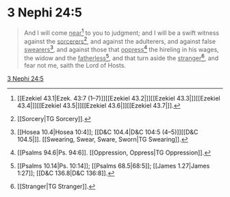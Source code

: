 # 3 Nephi 24:5

> And I will come <u>near</u>[^a] to you to judgment; and I will be a swift witness against the <u>sorcerers</u>[^b], and against the adulterers, and against false <u>swearers</u>[^c], and against those that <u>oppress</u>[^d] the hireling in his wages, the widow and the <u>fatherless</u>[^e], and that turn aside the <u>stranger</u>[^f], and fear not me, saith the Lord of Hosts.

[3 Nephi 24:5](https://www.churchofjesuschrist.org/study/scriptures/bofm/3-ne/24?lang=eng&id=p5#p5)


[^a]: [[Ezekiel 43.1|Ezek. 43:7 (1–7)]][[Ezekiel 43.2|]][[Ezekiel 43.3|]][[Ezekiel 43.4|]][[Ezekiel 43.5|]][[Ezekiel 43.6|]][[Ezekiel 43.7|]].  
[^b]: [[Sorcery|TG Sorcery]].  
[^c]: [[Hosea 10.4|Hosea 10:4]]; [[D&C 104.4|D&C 104:5 (4–5)]][[D&C 104.5|]]. [[Swearing, Swear, Sware, Sworn|TG Swearing]].  
[^d]: [[Psalms 94.6|Ps. 94:6]]. [[Oppression, Oppress|TG Oppression]].  
[^e]: [[Psalms 10.14|Ps. 10:14]]; [[Psalms 68.5|68:5]]; [[James 1.27|James 1:27]]; [[D&C 136.8|D&C 136:8]].  
[^f]: [[Stranger|TG Stranger]].  
